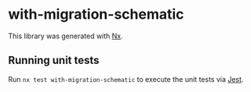 # with-migration-schematic

This library was generated with [Nx](https://nx.dev).

## Running unit tests

Run `nx test with-migration-schematic` to execute the unit tests via [Jest](https://jestjs.io).
